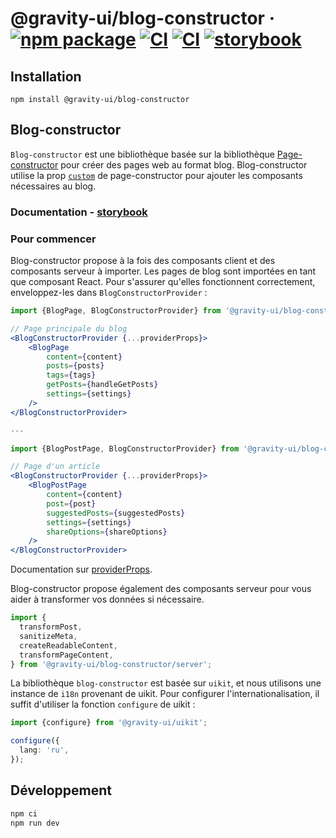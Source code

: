 # @gravity-ui/blog-constructor &middot; [![npm package](https://img.shields.io/npm/v/@gravity-ui/blog-constructor)](https://www.npmjs.com/package/@gravity-ui/blog-constructor) [![CI](https://img.shields.io/github/actions/workflow/status/gravity-ui/blog-constructor/ci.yml?branch=main&label=CI)](https://github.com/gravity-ui/blog-constructor/actions/workflows/ci.yml?query=branch:main) [![CI](https://img.shields.io/github/actions/workflow/status/gravity-ui/blog-constructor/release.yml?branch=main&label=Release)](https://github.com/gravity-ui/blog-constructor/actions/workflows/release.yml?query=branch:main) [![storybook](https://img.shields.io/badge/Storybook-deployed-ff4685)](https://preview.gravity-ui.com/blog-constructor/)

## Installation

```shell
npm install @gravity-ui/blog-constructor
```

## Blog-constructor

`Blog-constructor` est une bibliothèque basée sur la bibliothèque [Page-constructor](https://github.com/gravity-ui/page-constructor) pour créer des pages web au format blog. Blog-constructor utilise la prop [`custom`](https://github.com/gravity-ui/page-constructor#custom-blocks) de page-constructor pour ajouter les composants nécessaires au blog.

### Documentation - [storybook](https://preview.gravity-ui.com/blog-constructor/)

### Pour commencer

Blog-constructor propose à la fois des composants client et des composants serveur à importer. Les pages de blog sont importées en tant que composant React. Pour s'assurer qu'elles fonctionnent correctement, enveloppez-les dans `BlogConstructorProvider` :

```jsx
import {BlogPage, BlogConstructorProvider} from '@gravity-ui/blog-constructor';

// Page principale du blog
<BlogConstructorProvider {...providerProps}>
    <BlogPage
        content={content}
        posts={posts}
        tags={tags}
        getPosts={handleGetPosts}
        settings={settings}
    />
</BlogConstructorProvider>

---

import {BlogPostPage, BlogConstructorProvider} from '@gravity-ui/blog-constructor';

// Page d'un article
<BlogConstructorProvider {...providerProps}>
    <BlogPostPage
        content={content}
        post={post}
        suggestedPosts={suggestedPosts}
        settings={settings}
        shareOptions={shareOptions}
    />
</BlogConstructorProvider>

```

Documentation sur [providerProps](./src/constructor/README.md).

Blog-constructor propose également des composants serveur pour vous aider à transformer vos données si nécessaire.

```jsx
import {
  transformPost,
  sanitizeMeta,
  createReadableContent,
  transformPageContent,
} from '@gravity-ui/blog-constructor/server';
```

La bibliothèque `blog-constructor` est basée sur `uikit`, et nous utilisons une instance de `i18n` provenant de uikit. Pour configurer l'internationalisation, il suffit d'utiliser la fonction `configure` de uikit :

```typescript
import {configure} from '@gravity-ui/uikit';

configure({
  lang: 'ru',
});
```

## Développement

```bash
npm ci
npm run dev
```